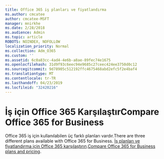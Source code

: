 ```yaml
---
title: Office 365 iş planları ve fiyatlandırma
ms.author: cmcatee
author: cmcatee-MSFT
manager: mnirkhe
ms.date: 2/28/2018
ms.audience: Admin
ms.topic: article
ROBOTS: NOINDEX, NOFOLLOW
localization_priority: Normal
ms.collection: Adm_O365
ms.custom: ''
ms.assetid: 6c0a83cc-4ad4-4e6b-a8ae-89fec74e1675
ms.openlocfilehash: 31d9f93c6eec94e9685c27ceec424ee3750d0c12
ms.sourcegitcommit: 9d78905c512192ffc4675468abd2efc5f2e4baf4
ms.translationtype: MT
ms.contentlocale: tr-TR
ms.lasthandoff: 04/23/2019
ms.locfileid: "32420216"
---
```

# <a name="compare-office-365-for-business"></a><span data-ttu-id="f2f29-102">İş için Office 365 Karşılaştır</span><span class="sxs-lookup"><span data-stu-id="f2f29-102">Compare Office 365 for Business</span></span>

<span data-ttu-id="f2f29-103">Office 365 iş için kullanılabilen üç farklı planları vardır.</span><span class="sxs-lookup"><span data-stu-id="f2f29-103">There are three different plans available with Office 365 for Business.</span></span> <span data-ttu-id="f2f29-104">[İş planları ve fiyatlandırma için Office 365 karşılaştırın](https://products.office.com/compare-all-microsoft-office-products?tab=2).</span><span class="sxs-lookup"><span data-stu-id="f2f29-104">[Compare Office 365 for Business plans and pricing](https://products.office.com/compare-all-microsoft-office-products?tab=2).</span></span>
  

